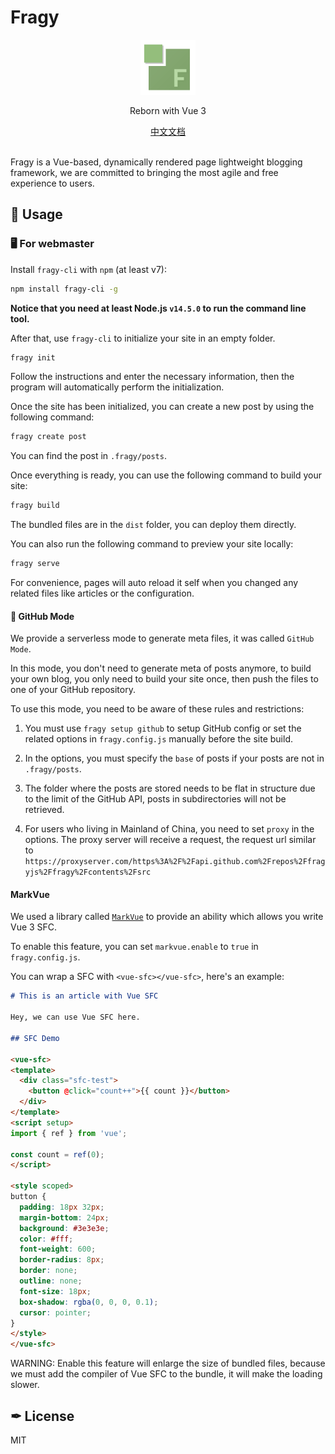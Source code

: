 # Fragy

<div align="center">
 <img src="https://github.com/fragyjs/fragy/blob/main/assets/logo.png?raw=true" width="88">
 <p>Reborn with Vue 3</p>
 <a href="https://github.com/fragyjs/fragy/blob/main/README.%E4%B8%AD%E6%96%87.md">中文文档</a>
</div>

<br>

Fragy is a Vue-based, dynamically rendered page lightweight blogging framework, we are committed to bringing the most agile and free experience to users.

## 🔧 Usage

### 🖥 For webmaster

Install `fragy-cli` with `npm` (at least v7):

```bash
npm install fragy-cli -g
```

**Notice that you need at least Node.js `v14.5.0` to run the command line tool.**

After that, use `fragy-cli` to initialize your site in an empty folder.

```bash
fragy init
```

Follow the instructions and enter the necessary information, then the program will automatically perform the initialization.

Once the site has been initialized, you can create a new post by using the following command:

```bash
fragy create post
```

You can find the post in `.fragy/posts`.

Once everything is ready, you can use the following command to build your site:

```bash
fragy build
```

The bundled files are in the `dist` folder, you can deploy them directly.

You can also run the following command to preview your site locally:

```bash
fragy serve
```

For convenience, pages will auto reload it self when you changed any related files like articles or the configuration.

#### 🚀 GitHub Mode

We provide a serverless mode to generate meta files, it was called `GitHub Mode`.

In this mode, you don't need to generate meta of posts anymore, to build your own blog, you only need to build your site once, then push the files to one of your GitHub repository.

To use this mode, you need to be aware of these rules and restrictions:

1. You must use `fragy setup github` to setup GitHub config or set the related options in `fragy.config.js` manually before the site build.

2. In the options, you must specify the `base` of posts if your posts are not in `.fragy/posts`.

3. The folder where the posts are stored needs to be flat in structure due to the limit of the GitHub API, posts in subdirectories will not be retrieved.

4. For users who living in Mainland of China, you need to set `proxy` in the options. The proxy server will receive a request, the request url similar to `https://proxyserver.com/https%3A%2F%2Fapi.github.com%2Frepos%2Ffragyjs%2Ffragy%2Fcontents%2Fsrc`

#### MarkVue

We used a library called [`MarkVue`](https://github.com/backrunner/markvue) to provide an ability which allows you write Vue 3 SFC.

To enable this feature, you can set `markvue.enable` to `true` in `fragy.config.js`.

You can wrap a SFC with `<vue-sfc></vue-sfc>`, here's an example:

```markdown
# This is an article with Vue SFC

Hey, we can use Vue SFC here.

## SFC Demo

<vue-sfc>
<template>
  <div class="sfc-test">
    <button @click="count++">{{ count }}</button>
  </div>
</template>
<script setup>
import { ref } from 'vue';

const count = ref(0);
</script>

<style scoped>
button {
  padding: 18px 32px;
  margin-bottom: 24px;
  background: #3e3e3e;
  color: #fff;
  font-weight: 600;
  border-radius: 8px;
  border: none;
  outline: none;
  font-size: 18px;
  box-shadow: rgba(0, 0, 0, 0.1);
  cursor: pointer;
}
</style>
</vue-sfc>
```

WARNING: Enable this feature will enlarge the size of bundled files, because we must add the compiler of Vue SFC to the bundle, it will make the loading slower.

## ✒ License

MIT
